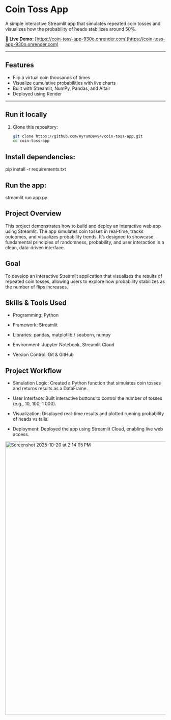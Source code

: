 # Coin Toss App

A simple interactive Streamlit app that simulates repeated coin tosses and visualizes how the probability of heads stabilizes around 50%.

🚀 **Live Demo:** [https://coin-toss-app-930o.onrender.com](https://coin-toss-app-930o.onrender.com)

---

## Features
- Flip a virtual coin thousands of times
- Visualize cumulative probabilities with live charts
- Built with Streamlit, NumPy, Pandas, and Altair
- Deployed using Render

---

## Run it locally
1. Clone this repository:
   ```bash
   git clone https://github.com/HyrumDev94/coin-toss-app.git
   cd coin-toss-app

## Install dependencies: 
pip install -r requirements.txt

## Run the app:
streamlit run app.py

## Project Overview

This project demonstrates how to build and deploy an interactive web app using Streamlit. The app simulates coin tosses in real-time, tracks outcomes, and visualizes probability trends. It’s designed to showcase fundamental principles of randomness, probability, and user interaction in a clean, data-driven interface.

## Goal

To develop an interactive Streamlit application that visualizes the results of repeated coin tosses, allowing users to explore how probability stabilizes as the number of flips increases.

## Skills & Tools Used

- Programming: Python

- Framework: Streamlit

- Libraries: pandas, matplotlib / seaborn, numpy

- Environment: Jupyter Notebook, Streamlit Cloud

- Version Control: Git & GitHub

## Project Workflow

- Simulation Logic:
Created a Python function that simulates coin tosses and returns results as a DataFrame.

- User Interface:
Built interactive buttons to control the number of tosses (e.g., 10, 100, 1 000).

- Visualization:
Displayed real-time results and plotted running probability of heads vs tails.

- Deployment:
Deployed the app using Streamlit Cloud, enabling live web access.

<img width="1599" height="857" alt="Screenshot 2025-10-20 at 2 14 05 PM" src="https://github.com/user-attachments/assets/6d3fa9b7-3b1c-47f1-ade0-53e2a5cdcb87" />
